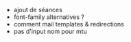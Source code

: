 * ajout de séances
* font-family alternatives ?
* comment mail templates & redirections
* pas d'input nom pour mtu
